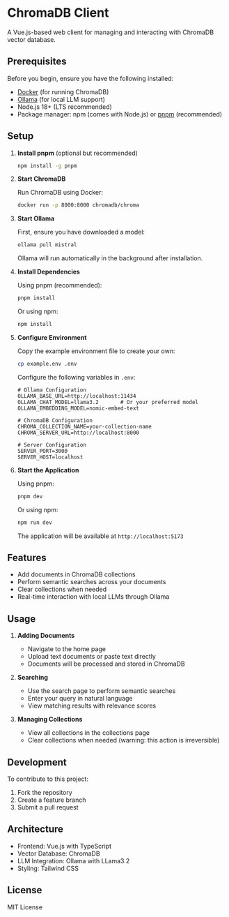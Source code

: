 # ChromaDB Client

A Vue.js-based web client for managing and interacting with ChromaDB vector database.

## Prerequisites

Before you begin, ensure you have the following installed:

-   [Docker](https://www.docker.com/get-started) (for running ChromaDB)
-   [Ollama](https://ollama.ai/) (for local LLM support)
-   Node.js 18+ (LTS recommended)
-   Package manager: npm (comes with Node.js) or [pnpm](https://pnpm.io/installation) (recommended)

## Setup

1. **Install pnpm** (optional but recommended)

    ```bash
    npm install -g pnpm
    ```

2. **Start ChromaDB**

    Run ChromaDB using Docker:

    ```bash
    docker run -p 8000:8000 chromadb/chroma
    ```

3. **Start Ollama**

    First, ensure you have downloaded a model:

    ```bash
    ollama pull mistral
    ```

    Ollama will run automatically in the background after installation.

4. **Install Dependencies**

    Using pnpm (recommended):

    ```bash
    pnpm install
    ```

    Or using npm:

    ```bash
    npm install
    ```

5. **Configure Environment**

    Copy the example environment file to create your own:

    ```bash
    cp example.env .env
    ```

    Configure the following variables in `.env`:

    ```env
    # Ollama Configuration
    OLLAMA_BASE_URL=http://localhost:11434
    OLLAMA_CHAT_MODEL=llama3.2       # Or your preferred model
    OLLAMA_EMBEDDING_MODEL=nomic-embed-text

    # ChromaDB Configuration
    CHROMA_COLLECTION_NAME=your-collection-name
    CHROMA_SERVER_URL=http://localhost:8000

    # Server Configuration
    SERVER_PORT=3000
    SERVER_HOST=localhost
    ```

6. **Start the Application**

    Using pnpm:

    ```bash
    pnpm dev
    ```

    Or using npm:

    ```bash
    npm run dev
    ```

    The application will be available at `http://localhost:5173`

## Features

-   Add documents in ChromaDB collections
-   Perform semantic searches across your documents
-   Clear collections when needed
-   Real-time interaction with local LLMs through Ollama

## Usage

1. **Adding Documents**

    - Navigate to the home page
    - Upload text documents or paste text directly
    - Documents will be processed and stored in ChromaDB

2. **Searching**

    - Use the search page to perform semantic searches
    - Enter your query in natural language
    - View matching results with relevance scores

3. **Managing Collections**
    - View all collections in the collections page
    - Clear collections when needed (warning: this action is irreversible)

## Development

To contribute to this project:

1. Fork the repository
2. Create a feature branch
3. Submit a pull request

## Architecture

-   Frontend: Vue.js with TypeScript
-   Vector Database: ChromaDB
-   LLM Integration: Ollama with LLama3.2
-   Styling: Tailwind CSS

## License

MIT License
